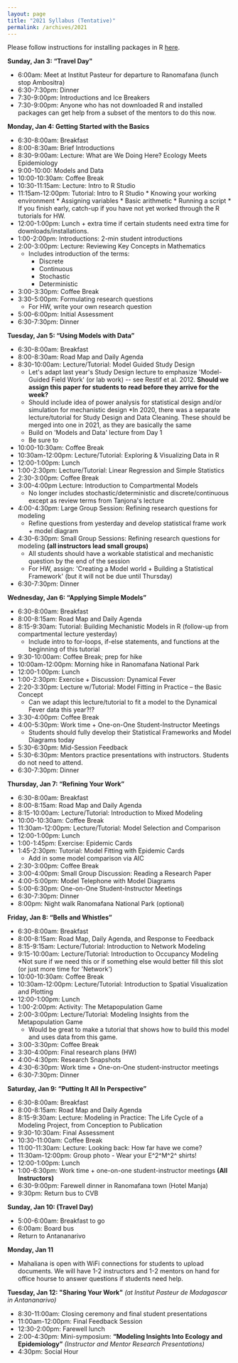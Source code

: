 ```yaml
---
layout: page
title: "2021 Syllabus (Tentative)"
permalink: /archives/2021
---
```


Please follow instructions for installing packages in R [here](E2M2-2018/E2M2_InstallPackages.html).


**Sunday, Jan 3: “Travel Day"**

* 6:00am: Meet at Institut Pasteur for departure to Ranomafana (lunch stop Ambositra)
* 6:30-7:30pm: Dinner
* 7:30-9:00pm: Introductions and Ice Breakers 
* 7:30-9:00pm: Anyone who has not downloaded R and installed packages can get help from a subset of the mentors to do this now.  

**Monday, Jan 4: Getting Started with the Basics**

* 6:30-8:00am: Breakfast
* 8:00-8:30am: Brief Introductions 
* 8:30-9:00am: Lecture: What are We Doing Here? Ecology Meets Epidemiology
* 9:00-10:00: Models and Data 
* 10:00-10:30am: Coffee Break
* 10:30-11:15am: Lecture: Intro to R Studio 
* 11:15am-12:00pm: Tutorial: Intro to R Studio 
      * Knowing your working environment
      * Assigning variables
      * Basic arithmetic
      * Running a script
      * If you finish early, catch-up if you have not yet worked through the R tutorials for HW.
* 12:00-1:00pm: Lunch + extra time if certain students need extra time for downloads/installations.
* 1:00-2:00pm:  Introductions: 2-min student introductions 
* 2:00-3:00pm: Lecture: Reviewing Key Concepts in Mathematics 
  * Includes introduction of the terms:
    * Discrete
    * Continuous
    * Stochastic
    * Deterministic
* 3:00-3:30pm: Coffee Break 
* 3:30-5:00pm: Formulating research questions 
  * For HW, write your own research question
* 5:00-6:00pm: Initial Assessment
* 6:30-7:30pm: Dinner

**Tuesday, Jan 5: “Using Models with Data”**

* 6:30-8:00am: Breakfast
* 8:00-8:30am: Road Map and Daily Agenda
* 8:30-10:00am: Lecture/Tutorial: Model Guided Study Design 
  * Let's adapt last year's Study Design lecture to emphasize 'Model-Guided Field Work' (or lab work) -- see         Restif et al. 2012. **Should we assign this paper for students to read before they arrive for the week?**
  * Should include idea of power analysis for statistical design and/or simulation for mechanistic design
  *In 2020, there was a separate lecture/tutorial for Study Design and Data Cleaning. These should be merged into   one in 2021, as they are basically the same
  * Build on 'Models and Data' lecture from Day 1
  * Be sure to 
* 10:00-10:30am: Coffee Break
* 10:30am-12:00pm:  Lecture/Tutorial: Exploring & Visualizing Data in R 
* 12:00-1:00pm: Lunch
* 1:00-2:30pm: Lecture/Tutorial: Linear Regression and Simple Statistics 
* 2:30-3:00pm: Coffee Break
* 3:00-4:00pm Lecture: Introduction to Compartmental Models 
  * No longer includes stochastic/deterministic and discrete/continuous except as review terms from Tanjona's        lecture
* 4:00-4:30pm: Large Group Session: Refining research questions for modeling
  * Refine questions from yesterday and develop statistical frame work + model diagram
* 4:30-6:30pm: Small Group Sessions: Refining research questions for modeling __(all instructors lead small groups)__
  * All students should have a workable statistical and mechanistic question by the end of the session
  * For HW, assign: 'Creating a Model world + Building a Statistical Framework' (but it will not be due until Thursday)
* 6:30-7:30pm: Dinner

**Wednesday, Jan 6: “Applying Simple Models”**

* 6:30-8:00am: Breakfast
* 8:00-8:15am: Road Map and Daily Agenda 
* 8:15-9:30am: Tutorial: Building Mechanistic Models in R (follow-up from compartmental lecture yesterday)
  * Include intro to for-loops, if-else statements, and functions at the beginning of this tutorial
* 9:30-10:00am: Coffee Break; prep for hike
* 10:00am-12:00pm: Morning hike in Ranomafana National Park
* 12:00-1:00pm: Lunch
* 1:00-2:30pm: Exercise + Discussion: Dynamical Fever 
* 2:20-3:30pm: Lecture w/Tutorial: Model Fitting in Practice – the Basic Concept 
  * Can we adapt this lecture/tutorial to fit a model to the Dynamical Fever data this year?!?
* 3:30-4:00pm: Coffee Break
* 4:00-5:30pm: Work time + One-on-One Student-Instructor Meetings 
  * Students should fully develop their Statistical Frameworks and Model Diagrams today
* 5:30-6:30pm: Mid-Session Feedback 
* 5:30-6:30pm: Mentors practice presentations with instructors. Students do not need to attend. 
* 6:30-7:30pm: Dinner

**Thursday, Jan 7: “Refining Your Work”**

* 6:30-8:00am: Breakfast
* 8:00-8:15am: Road Map and Daily Agenda 
* 8:15-10:00am: Lecture/Tutorial: Introduction to Mixed Modeling 
* 10:00-10:30am: Coffee Break
* 11:30am-12:00pm: Lecture/Tutorial: Model Selection and Comparison 
* 12:00-1:00pm: Lunch
* 1:00-1:45pm: Exercise: Epidemic Cards 
* 1:45-2:30pm: Tutorial: Model Fitting with Epidemic Cards
  * Add in some model comparison via AIC
* 2:30-3:00pm: Coffee Break
* 3:00-4:00pm: Small Group Discussion: Reading a Research Paper
* 4:00-5:00pm: Model Telephone with Model Diagrams
* 5:00-6:30pm:  One-on-One Student-Instructor Meetings 
* 6:30-7:30pm: Dinner
* 8:00pm: Night walk Ranomafana National Park (optional) 

**Friday, Jan 8: “Bells and Whistles”**

* 6:30-8:00am: Breakfast
* 8:00-8:15am: Road Map, Daily Agenda, and Response to Feedback
* 8:15-9:15am: Lecture/Tutorial: Introduction to Network Modeling 
* 9:15-10:00am: Lecture/Tutorial: Introduction to Occupancy Modeling
  *Not sure if we need this or if something else would better fill this slot (or just more time for 'Network')
* 10:00-10:30am: Coffee Break
* 10:30am-12:00pm: Lecture/Tutorial: Introduction to Spatial Visualization and Plotting
* 12:00-1:00pm: Lunch
* 1:00-2:00pm: Activity: The Metapopulation Game 
* 2:00-3:00pm: Lecture/Tutorial: Modeling Insights from the Metapopulation Game 
  * Would be great to make a tutorial that shows how to build this model and uses data from this game.
* 3:00-3:30pm: Coffee Break
* 3:30-4:00pm: Final research plans (HW)
* 4:00-4:30pm: Research Snapshots 
* 4:30-6:30pm: Work time + One-on-One student-instructor meetings 
* 6:30-7:30pm: Dinner

**Saturday, Jan 9: “Putting It All In Perspective”**

* 6:30-8:00am: Breakfast
* 8:00-8:15am: Road Map and Daily Agenda 
* 8:15-9:30am: Lecture: Modeling in Practice: The Life Cycle of a Modeling Project, from Conception to Publication  
* 9:30-10:30am: Final Assessment 
* 10:30-11:00am: Coffee Break
* 11:00-11:30am: Lecture: Looking back: How far have we come?
* 11:30am-12:00pm: Group photo - Wear your E^2^M^2^ shirts! 
* 12:00-1:00pm: Lunch
* 1:00-6:30pm: Work time + one-on-one student-instructor meetings __(All Instructors)__
* 6:30-9:00pm: Farewell dinner in Ranomafana town (Hotel Manja)
* 9:30pm: Return bus to CVB

**Sunday, Jan 10: (Travel Day)**

* 5:00-6:00am: Breakfast to go
* 6:00am: Board bus
* Return to Antananarivo 

**Monday, Jan 11**

* Mahaliana is open with WiFi connections for students to upload documents. We will have 1-2 instructors and 1-2 mentors on hand for office hourse to answer questions if students need help.

**Tuesday, Jan 12: "Sharing Your Work"** *(at Institut Pasteur de Madagascar in Antananarivo)*

* 8:30-11:00am: Closing ceremony and final student presentations 
* 11:00am-12:00pm: Final Feedback Session
* 12:30-2:00pm: Farewell lunch
* 2:00-4:30pm: Mini-symposium: **“Modeling Insights Into Ecology and Epidemiology”** *(Instructor and Mentor Research Presentations)*
* 4:30pm: Social Hour
